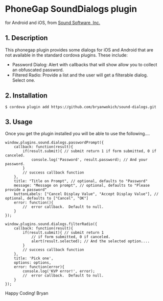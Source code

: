# PhoneGap SoundDialogs plugin

for Android and iOS, from [Sound Software, Inc.](http://www.sound-software.us)

## 1. Description
This phonegap plugin provides some dialogs for iOS and Android that are not available in the standard cordova plugins.  These include:
* Password Dialog: Alert with callbacks that will show allow you to collect an obfuscated password.  
* Filtered Radio: Provide a list and the user will get a filterable dialog.  Select one.

## 2.  Installation 

```
$ cordova plugin add https://github.com/bryanwokich/sound-dialogs.git
```

## 3. Usage
Once you get the plugin installed you will be able to use the following....

```
window.plugins.sound.dialogs.passwordPrompt({
    callback: function(result){
        if(result.submit){ // submit return 1 if form submitted, 0 if canceled.
            console.log('Password', result.password); // And your password.
        }
        // success callback function 
    }, 
    title: "Title on Prompt", // optional, defaults to "Password"
    message: "Message on prompt", // optional, defaults to "Please provide a password"
    buttonLabels: ["Cancel Display Value", "Accept Display Value"], // optional, defaults to ["Cancel", "OK"]
    error: function(){
        //  error callback.  Default to null.
    }
});
```

```
window.plugins.sound.dialogs.filterRadio({
    callback: function(result){
        if(result.submit){ // submit return 1
            // if form submitted, 0 if canceled.
            alert(result.selected); // And the selected option....
        }
        // success callback function
    },
    title: 'Pick one',
    options: options,
    error: function(error){
        console.log('KVP error!', error);
        //  error callback.  Default to null.
    }
});
```

Happy Coding!
Bryan 
